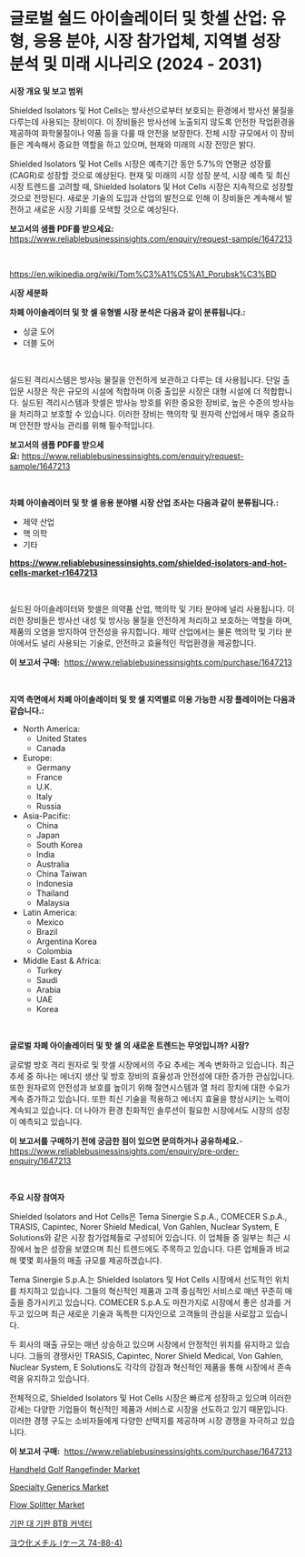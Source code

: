 <p><h1>글로벌 쉴드 아이솔레이터 및 핫셀 산업: 유형, 응용 분야, 시장 참가업체, 지역별 성장 분석 및 미래 시나리오 (2024 - 2031)</h1></p><p><strong>시장 개요 및 보고 범위</strong></p>
<p><p>Shielded Isolators 및 Hot Cells는 방사선으로부터 보호되는 환경에서 방사선 물질을 다루는데 사용되는 장비이다. 이 장비들은 방사선에 노출되지 않도록 안전한 작업환경을 제공하여 화학물질이나 약품 등을 다룰 때 안전을 보장한다. 전체 시장 규모에서 이 장비들은 계속해서 중요한 역할을 하고 있으며, 현재와 미래의 시장 전망은 밝다. </p><p>Shielded Isolators 및 Hot Cells 시장은 예측기간 동안 5.7%의 연평균 성장률(CAGR)로 성장할 것으로 예상된다. 현재 및 미래의 시장 성장 분석, 시장 예측 및 최신 시장 트렌드를 고려할 때, Shielded Isolators 및 Hot Cells 시장은 지속적으로 성장할 것으로 전망된다. 새로운 기술의 도입과 산업의 발전으로 인해 이 장비들은 계속해서 발전하고 새로운 시장 기회를 모색할 것으로 예상된다.</p></p>
<p><strong>보고서의 샘플 PDF를 받으세요:</strong> <a href="https://www.reliablebusinessinsights.com/enquiry/request-sample/1647213">https://www.reliablebusinessinsights.com/enquiry/request-sample/1647213</a></p>
<p>&nbsp;</p>
<p><a href="https://en.wikipedia.org/wiki/Tom%C3%A1%C5%A1_Porubsk%C3%BD">https://en.wikipedia.org/wiki/Tom%C3%A1%C5%A1_Porubsk%C3%BD</a></p>
<p><strong>시장 세분화</strong></p>
<p><strong>차폐 아이솔레이터 및 핫 셀 유형별 시장 분석은 다음과 같이 분류됩니다.:</strong></p>
<p><ul><li>싱글 도어</li><li>더블 도어</li></ul></p>
<p>&nbsp;</p>
<p><p>실드된 격리시스템은 방사능 물질을 안전하게 보관하고 다루는 데 사용됩니다. 단일 출입문 시장은 작은 규모의 시설에 적합하며 이중 출입문 시장은 대형 시설에 더 적합합니다. 실드된 격리시스템과 핫셀은 방사능 방호를 위한 중요한 장비로, 높은 수준의 방사능을 처리하고 보호할 수 있습니다. 이러한 장비는 핵의학 및 원자력 산업에서 매우 중요하며 안전한 방사능 관리를 위해 필수적입니다.</p></p>
<p><strong>보고서의 샘플 PDF를 받으세요:</strong>&nbsp;<a href="https://www.reliablebusinessinsights.com/enquiry/request-sample/1647213">https://www.reliablebusinessinsights.com/enquiry/request-sample/1647213</a></p>
<p>&nbsp;</p>
<p><strong> 차폐 아이솔레이터 및 핫 셀 응용 분야별 시장 산업 조사는 다음과 같이 분류됩니다.:</strong></p>
<p><ul><li>제약 산업</li><li>핵 의학</li><li>기타</li></ul></p>
<p><strong><a href="https://www.reliablebusinessinsights.com/shielded-isolators-and-hot-cells-market-r1647213">https://www.reliablebusinessinsights.com/shielded-isolators-and-hot-cells-market-r1647213</a></strong></p>
<p>&nbsp;</p>
<p><p>실드된 아이솔레이터와 핫셀은 의약품 산업, 핵의학 및 기타 분야에 널리 사용됩니다. 이러한 장비들은 방사선 내성 및 방사능 물질을 안전하게 처리하고 보호하는 역할을 하며, 제품의 오염을 방지하여 안전성을 유지합니다. 제약 산업에서는 물론 핵의학 및 기타 분야에서도 널리 사용되는 기술로, 안전하고 효율적인 작업환경을 제공합니다.</p></p>
<p><strong>이 보고서 구매:</strong>&nbsp; <a href="https://www.reliablebusinessinsights.com/purchase/1647213">https://www.reliablebusinessinsights.com/purchase/1647213</a></p>
<p>&nbsp;</p>
<p><strong>지역 측면에서 차폐 아이솔레이터 및 핫 셀 지역별로 이용 가능한 시장 플레이어는 다음과 같습니다.:</strong></p>
<p><ul>
    <li>
        North America:
        <ul>
            <li>United States</li>
            <li>Canada</li>
        </ul>
    </li>
    <li>
        Europe:
        <ul>
            <li>Germany</li>
            <li>France</li>
            <li>U.K.</li>
            <li>Italy</li>
            <li>Russia</li>
        </ul>
    </li>
    <li>
        Asia-Pacific:
        <ul>
            <li>China</li>
            <li>Japan</li>
            <li>South Korea</li>
            <li>India</li>
            <li>Australia</li>
            <li>China Taiwan</li>
            <li>Indonesia</li>
            <li>Thailand</li>
            <li>Malaysia</li>
        </ul>
    </li>
    <li>
        Latin America:
        <ul>
            <li>Mexico</li>
            <li>Brazil</li>
            <li>Argentina Korea</li>
            <li>Colombia</li>
        </ul>
    </li>
    <li>
        Middle East & Africa:
        <ul>
            <li>Turkey</li>
            <li>Saudi</li>
            <li>Arabia</li>
            <li>UAE</li>
            <li>Korea</li>
        </ul>
    </li>
    </ul></p>
<p>&nbsp;</p>
<p><strong>글로벌 차폐 아이솔레이터 및 핫 셀 의 새로운 트렌드는 무엇입니까? 시장?</strong></p>
<p><p>글로벌 방호 격리 원자로 및 핫셀 시장에서의 주요 추세는 계속 변화하고 있습니다. 최근 추세 중 하나는 에너지 생산 및 방호 장비의 효율성과 안전성에 대한 증가한 관심입니다. 또한 원자로의 안전성과 보호를 높이기 위해 절연시스템과 열 처리 장치에 대한 수요가 계속 증가하고 있습니다. 또한 최신 기술을 적용하고 에너지 효율을 향상시키는 노력이 계속되고 있습니다. 더 나아가 환경 친화적인 솔루션이 필요한 시장에서도 시장의 성장이 예측되고 있습니다.</p></p>
<p><strong>이 보고서를 구매하기 전에 궁금한 점이 있으면 문의하거나 공유하세요.</strong>- <a href="https://www.reliablebusinessinsights.com/enquiry/pre-order-enquiry/1647213">https://www.reliablebusinessinsights.com/enquiry/pre-order-enquiry/1647213</a></p>
<p>&nbsp;</p>
<p><strong>주요 시장 참여자</strong></p>
<p><p>Shielded Isolators and Hot Cells은 Tema Sinergie S.p.A., COMECER S.p.A., TRASIS, Capintec, Norer Shield Medical, Von Gahlen, Nuclear System, E Solutions와 같은 시장 참가업체들로 구성되어 있습니다. 이 업체들 중 일부는 최근 시장에서 높은 성장을 보였으며 최신 트렌드에도 주목하고 있습니다. 다른 업체들과 비교해 몇몇 회사들의 매출 규모를 제공하겠습니다.</p><p>Tema Sinergie S.p.A.는 Shielded Isolators 및 Hot Cells 시장에서 선도적인 위치를 차지하고 있습니다. 그들의 혁신적인 제품과 고객 중심적인 서비스로 매년 꾸준히 매출을 증가시키고 있습니다. COMECER S.p.A.도 마찬가지로 시장에서 좋은 성과를 거두고 있으며 최근 새로운 기술과 독특한 디자인으로 고객들의 관심을 사로잡고 있습니다.</p><p>두 회사의 매출 규모는 매년 상승하고 있으며 시장에서 안정적인 위치를 유지하고 있습니다. 그들의 경쟁사인 TRASIS, Capintec, Norer Shield Medical, Von Gahlen, Nuclear System, E Solutions도 각각의 강점과 혁신적인 제품을 통해 시장에서 존속력을 유지하고 있습니다.</p><p>전체적으로, Shielded Isolators 및 Hot Cells 시장은 빠르게 성장하고 있으며 이러한 강세는 다양한 기업들이 혁신적인 제품과 서비스로 시장을 선도하고 있기 때문입니다. 이러한 경쟁 구도는 소비자들에게 다양한 선택지를 제공하며 시장 경쟁을 자극하고 있습니다.</p></p>
<p><strong>이 보고서 구매:</strong>&nbsp;&nbsp;<a href="https://www.reliablebusinessinsights.com/purchase/1647213">https://www.reliablebusinessinsights.com/purchase/1647213</a></p>
<p><p><a href="https://github.com/setiawananhar13/Market-Research-Report-List-1/blob/main/handheld-golf-rangefinder-market.md">Handheld Golf Rangefinder Market</a></p><p><a href="https://www.linkedin.com/pulse/specialty-generics-market-outlook-complete-industry-analysis-ygsnf?trackingId=oXKINz67qI6mJt4RgVzUxw%3D%3D">Specialty Generics Market</a></p><p><a href="https://github.com/sahltyb2/Market-Research-Report-List-1/blob/main/flow-splitter-market.md">Flow Splitter Market</a></p><p><a href="https://github.com/nigaleamar09/Market-Research-Report-List-1/blob/main/5160735177237.md">기판 대 기판 BTB 커넥터</a></p><p><a href="https://github.com/RandallRunte2023/Market-Research-Report-List-1/blob/main/8420626164268.md">ヨウ化メチル (ケース 74-88-4)</a></p></p>